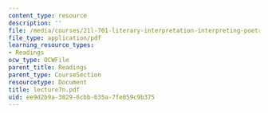 ```yaml
---
content_type: resource
description: ''
file: /media/courses/21l-701-literary-interpretation-interpreting-poetry-fall-2003/ee9d2b9a38296cbb635a7fe059c9b375_lecture7n.pdf
file_type: application/pdf
learning_resource_types:
- Readings
ocw_type: OCWFile
parent_title: Readings
parent_type: CourseSection
resourcetype: Document
title: lecture7n.pdf
uid: ee9d2b9a-3829-6cbb-635a-7fe059c9b375
---
```

